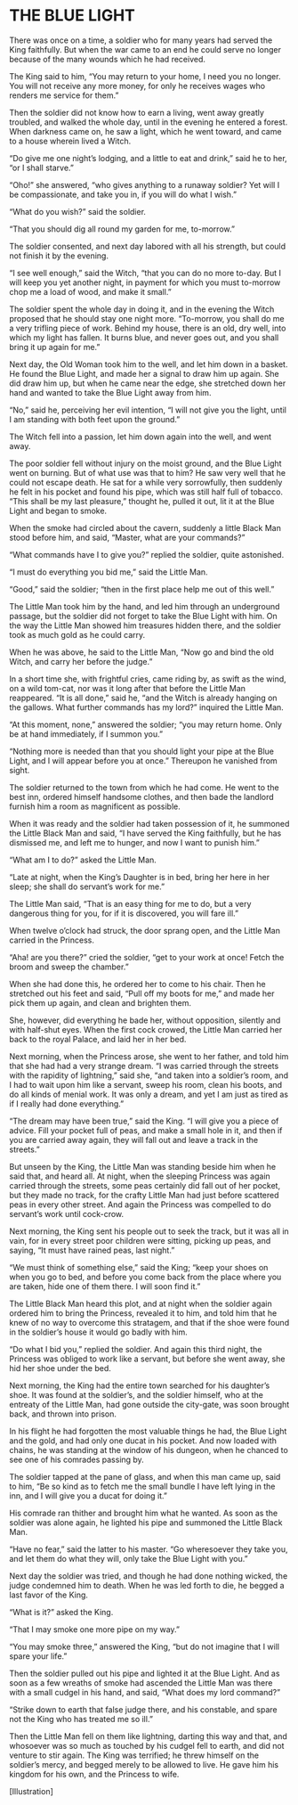 # THE BLUE LIGHT


There was once on a time, a soldier who for many years had served the
King faithfully. But when the war came to an end he could serve no
longer because of the many wounds which he had received.

The King said to him, “You may return to your home, I need you no
longer. You will not receive any more money, for only he receives wages
who renders me service for them.”

Then the soldier did not know how to earn a living, went away greatly
troubled, and walked the whole day, until in the evening he entered a
forest. When darkness came on, he saw a light, which he went toward,
and came to a house wherein lived a Witch.

“Do give me one night’s lodging, and a little to eat and drink,” said
he to her, “or I shall starve.”

“Oho!” she answered, “who gives anything to a runaway soldier? Yet will
I be compassionate, and take you in, if you will do what I wish.”

“What do you wish?” said the soldier.

“That you should dig all round my garden for me, to-morrow.”

The soldier consented, and next day labored with all his strength, but
could not finish it by the evening.

“I see well enough,” said the Witch, “that you can do no more to-day.
But I will keep you yet another night, in payment for which you must
to-morrow chop me a load of wood, and make it small.”

The soldier spent the whole day in doing it, and in the evening the
Witch proposed that he should stay one night more. “To-morrow, you
shall do me a very trifling piece of work. Behind my house, there is an
old, dry well, into which my light has fallen. It burns blue, and never
goes out, and you shall bring it up again for me.”

Next day, the Old Woman took him to the well, and let him down in a
basket. He found the Blue Light, and made her a signal to draw him
up again. She did draw him up, but when he came near the edge, she
stretched down her hand and wanted to take the Blue Light away from him.

“No,” said he, perceiving her evil intention, “I will not give you the
light, until I am standing with both feet upon the ground.”

The Witch fell into a passion, let him down again into the well, and
went away.

The poor soldier fell without injury on the moist ground, and the
Blue Light went on burning. But of what use was that to him? He
saw very well that he could not escape death. He sat for a while
very sorrowfully, then suddenly he felt in his pocket and found his
pipe, which was still half full of tobacco. “This shall be my last
pleasure,” thought he, pulled it out, lit it at the Blue Light and
began to smoke.

When the smoke had circled about the cavern, suddenly a little Black
Man stood before him, and said, “Master, what are your commands?”

“What commands have I to give you?” replied the soldier, quite
astonished.

“I must do everything you bid me,” said the Little Man.

“Good,” said the soldier; “then in the first place help me out of this
well.”

The Little Man took him by the hand, and led him through an underground
passage, but the soldier did not forget to take the Blue Light with
him. On the way the Little Man showed him treasures hidden there, and
the soldier took as much gold as he could carry.

When he was above, he said to the Little Man, “Now go and bind the old
Witch, and carry her before the judge.”

In a short time she, with frightful cries, came riding by, as swift
as the wind, on a wild tom-cat, nor was it long after that before the
Little Man reappeared. “It is all done,” said he, “and the Witch is
already hanging on the gallows. What further commands has my lord?”
inquired the Little Man.

“At this moment, none,” answered the soldier; “you may return home.
Only be at hand immediately, if I summon you.”

“Nothing more is needed than that you should light your pipe at the
Blue Light, and I will appear before you at once.” Thereupon he
vanished from sight.

The soldier returned to the town from which he had come. He went to the
best inn, ordered himself handsome clothes, and then bade the landlord
furnish him a room as magnificent as possible.

When it was ready and the soldier had taken possession of it, he
summoned the Little Black Man and said, “I have served the King
faithfully, but he has dismissed me, and left me to hunger, and now I
want to punish him.”

“What am I to do?” asked the Little Man.

“Late at night, when the King’s Daughter is in bed, bring her here in
her sleep; she shall do servant’s work for me.”

The Little Man said, “That is an easy thing for me to do, but a very
dangerous thing for you, for if it is discovered, you will fare ill.”

When twelve o’clock had struck, the door sprang open, and the Little
Man carried in the Princess.

“Aha! are you there?” cried the soldier, “get to your work at once!
Fetch the broom and sweep the chamber.”

When she had done this, he ordered her to come to his chair. Then he
stretched out his feet and said, “Pull off my boots for me,” and made
her pick them up again, and clean and brighten them.

She, however, did everything he bade her, without opposition, silently
and with half-shut eyes. When the first cock crowed, the Little Man
carried her back to the royal Palace, and laid her in her bed.

Next morning, when the Princess arose, she went to her father, and told
him that she had had a very strange dream. “I was carried through the
streets with the rapidity of lightning,” said she, “and taken into a
soldier’s room, and I had to wait upon him like a servant, sweep his
room, clean his boots, and do all kinds of menial work. It was only a
dream, and yet I am just as tired as if I really had done everything.”

“The dream may have been true,” said the King. “I will give you a piece
of advice. Fill your pocket full of peas, and make a small hole in it,
and then if you are carried away again, they will fall out and leave a
track in the streets.”

But unseen by the King, the Little Man was standing beside him when
he said that, and heard all. At night, when the sleeping Princess was
again carried through the streets, some peas certainly did fall out of
her pocket, but they made no track, for the crafty Little Man had just
before scattered peas in every other street. And again the Princess was
compelled to do servant’s work until cock-crow.

Next morning, the King sent his people out to seek the track, but
it was all in vain, for in every street poor children were sitting,
picking up peas, and saying, “It must have rained peas, last night.”

“We must think of something else,” said the King; “keep your shoes on
when you go to bed, and before you come back from the place where you
are taken, hide one of them there. I will soon find it.”

The Little Black Man heard this plot, and at night when the soldier
again ordered him to bring the Princess, revealed it to him, and told
him that he knew of no way to overcome this stratagem, and that if the
shoe were found in the soldier’s house it would go badly with him.

“Do what I bid you,” replied the soldier. And again this third night,
the Princess was obliged to work like a servant, but before she went
away, she hid her shoe under the bed.

Next morning, the King had the entire town searched for his daughter’s
shoe. It was found at the soldier’s, and the soldier himself, who at
the entreaty of the Little Man, had gone outside the city-gate, was
soon brought back, and thrown into prison.

In his flight he had forgotten the most valuable things he had, the
Blue Light and the gold, and had only one ducat in his pocket. And now
loaded with chains, he was standing at the window of his dungeon, when
he chanced to see one of his comrades passing by.

The soldier tapped at the pane of glass, and when this man came up,
said to him, “Be so kind as to fetch me the small bundle I have left
lying in the inn, and I will give you a ducat for doing it.”

His comrade ran thither and brought him what he wanted. As soon as the
soldier was alone again, he lighted his pipe and summoned the Little
Black Man.

“Have no fear,” said the latter to his master. “Go wheresoever they
take you, and let them do what they will, only take the Blue Light with
you.”

Next day the soldier was tried, and though he had done nothing wicked,
the judge condemned him to death. When he was led forth to die, he
begged a last favor of the King.

“What is it?” asked the King.

“That I may smoke one more pipe on my way.”

“You may smoke three,” answered the King, “but do not imagine that I
will spare your life.”

Then the soldier pulled out his pipe and lighted it at the Blue Light.
And as soon as a few wreaths of smoke had ascended the Little Man was
there with a small cudgel in his hand, and said, “What does my lord
command?”

“Strike down to earth that false judge there, and his constable, and
spare not the King who has treated me so ill.”

Then the Little Man fell on them like lightning, darting this way and
that, and whosoever was so much as touched by his cudgel fell to earth,
and did not venture to stir again. The King was terrified; he threw
himself on the soldier’s mercy, and begged merely to be allowed to
live. He gave him his kingdom for his own, and the Princess to wife.




[Illustration]

